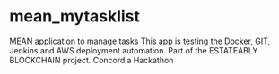 # mean_mytasklist
MEAN application to manage tasks
This app is testing the Docker, GIT, Jenkins and AWS deployment automation.
Part of the ESTATEABLY BLOCKCHAIN project.
Concordia Hackathon
